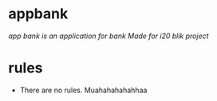 # appbank
*app bank is an application for bank*
*Made for i20 blik project*

# rules
* There are no rules. Muahahahahahhaa
